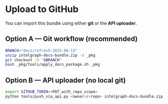 # Upload to GitHub

You can import this bundle using either **git** or the **API uploader**.

## Option A — Git workflow (recommended)

```bash
BRANCH="docs/refresh-2025-08-13"
unzip intelgraph-docs-bundle.zip -d _pkg
git checkout -b "$BRANCH"
bash _pkg/tools/apply_docs_package.sh _pkg
```

## Option B — API uploader (no local git)

```bash
export GITHUB_TOKEN=<PAT_with_repo_scope>
python tools/push_via_api.py <owner>/<repo> intelgraph-docs-bundle.zip
```
